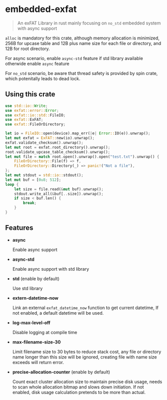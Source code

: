 embedded-exfat
==============

> An exFAT Library in rust mainly focusing on `no_std` embedded system with async support

`alloc` is mandatory for this crate, although memory allocation is minimized,
256B for upcase table and 12B plus name size for each file or directory,
and 12B for root directory.

For async scenario, enable `async-std` feature if std library available
otherwide enable `async` feature

For `no_std` scenario, be aware that thread safety is provided by spin crate,
which potenitally leads to dead lock.

Using this crate
----------------

```rust
use std::io::Write;
use exfat::error::Error;
use exfat::io::std::FileIO;
use exfat::ExFAT;
use exfat::FileOrDirectory;

let io = FileIO::open(device).map_err(|e| Error::IO(e)).unwrap();
let mut exfat = ExFAT::new(io).unwrap();
exfat.validate_checksum().unwrap();
let mut root = exfat.root_directory().unwrap();
root.validate_upcase_table_checksum().unwrap();
let mut file = match root.open().unwrap().open("test.txt").unwrap() {
    FileOrDirectory::File(f) => f,
    FileOrDirectory::Directory(_) => panic!("Not a file"),
};
let mut stdout = std::io::stdout();
let mut buf = [0u8; 512];
loop {
    let size = file.read(&mut buf).unwrap();
    stdout.write_all(&buf[..size]).unwrap();
    if size < buf.len() {
        break;
    }
}
```

Features
--------

* **async**

  Enable async support

* **async-std**

  Enable async support with std library

* **std** (enable by default)

  Use std library

* **extern-datetime-now**

  Link an external `exfat_datetime_now` function to get current datetime,
  If not enabled, a default datetime will be used.

* **log-max-level-off**

  Disable logging at compile time

* **max-filename-size-30**

  Limit filename size to 30 bytes to reduce stack cost,
  any file or directory name longer than this size will be ignored,
  creating file with name size exceeds will return error.

* **precise-allocation-counter** (enable by default)

  Count exact cluster allocation size to maintain precise disk usage,
  needs to scan whole allocation bitmap and slows down initiation.
  If not enabled, disk usage calculation pretends to be more than actual.
